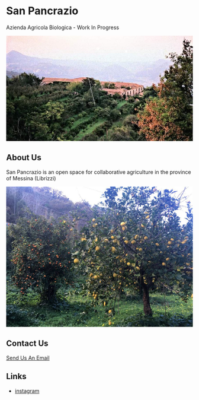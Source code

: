 # San Pancrazio
Azienda Agricola Biologica - Work In Progress

![sanpa](sanpadallalto.jpeg)

<div id="instafeed"></div>
<script type="text/javascript">
    var feed = new Instafeed({
      accessToken: 'your-token'
    });
    feed.run();
</script>

## About Us
  
San Pancrazio is an open space for collaborative agriculture in the province of Messina (Librizzi)

![arance](arancisanpa.jpeg)

## Contact Us

[Send Us An Email](mailto:lunde@adobe.com?subject=[GitHub]%20Source%20Han%20Sans)

## Links

* [instagram](https://www.instagram.com/cucuzcora)

